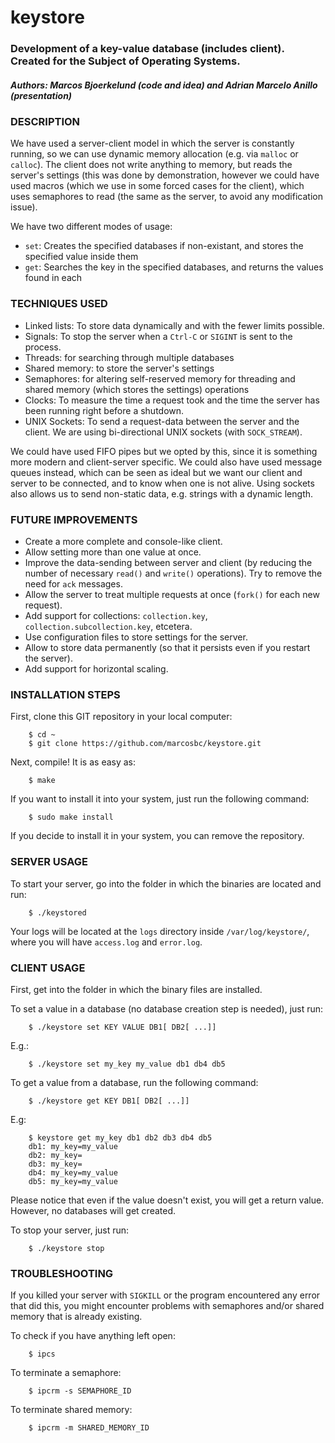 # keystore
### Development of a key-value database (includes client). Created for the Subject of Operating Systems.
##### Authors: Marcos Bjoerkelund (code and idea) and Adrian Marcelo Anillo (presentation)

### DESCRIPTION

We have used a server-client model in which the server is constantly running, so we can use dynamic memory allocation (e.g. via `malloc` or `calloc`).
The client does not write anything to memory, but reads the server's settings (this was done by demonstration, however we could have used macros (which we use in some forced cases for the client), which uses semaphores to read (the same as the server, to avoid any modification issue).

We have two different modes of usage:
- `set`: Creates the specified databases if non-existant, and stores the specified value inside them
- `get`: Searches the key in the specified databases, and returns the values found in each

### TECHNIQUES USED

- Linked lists: To store data dynamically and with the fewer limits possible.
- Signals: To stop the server when a `Ctrl-C` or `SIGINT` is sent to the process.
- Threads: for searching through multiple databases
- Shared memory: to store the server's settings
- Semaphores: for altering self-reserved memory for threading and shared memory (which stores the settings) operations
- Clocks: To measure the time a request took and the time the server has been running right before a shutdown.
- UNIX Sockets: To send a request-data between the server and the client. We are using bi-directional UNIX sockets (with `SOCK_STREAM`).

We could have used FIFO pipes but we opted by this, since it is something more modern and client-server specific.
We could also have used message queues instead, which can be seen as ideal but we want our client and server to be connected, and to know when one is not alive. Using sockets also allows us to send non-static data, e.g. strings with a dynamic length.

### FUTURE IMPROVEMENTS

- Create a more complete and console-like client.
- Allow setting more than one value at once.
- Improve the data-sending between server and client (by reducing the number of necessary `read()` and `write()` operations). Try to remove the need for `ack` messages.
- Allow the server to treat multiple requests at once (`fork()` for each new request).
- Add support for collections: `collection.key`, `collection.subcollection.key`, etcetera.
- Use configuration files to store settings for the server.
- Allow to store data permanently (so that it persists even if you restart the server).
- Add support for horizontal scaling.

### INSTALLATION STEPS

First, clone this GIT repository in your local computer:
```
    $ cd ~
    $ git clone https://github.com/marcosbc/keystore.git
```

Next, compile! It is as easy as:
```
    $ make
```

If you want to install it into your system, just run the following command:
```
    $ sudo make install
```

If you decide to install it in your system, you can remove the repository.

### SERVER USAGE

To start your server, go into the folder in which the binaries are located and run:
```
    $ ./keystored
```

Your logs will be located at the `logs` directory inside `/var/log/keystore/`, where you will have `access.log` and `error.log`.

### CLIENT USAGE

First, get into the folder in which the binary files are installed.

To set a value in a database (no database creation step is needed), just run:
```
    $ ./keystore set KEY VALUE DB1[ DB2[ ...]]
```
E.g.:
```
    $ ./keystore set my_key my_value db1 db4 db5
```

To get a value from a database, run the following command:
```
    $ ./keystore get KEY DB1[ DB2[ ...]]
```
E.g:
```
    $ keystore get my_key db1 db2 db3 db4 db5
    db1: my_key=my_value
    db2: my_key=
    db3: my_key=
    db4: my_key=my_value
    db5: my_key=my_value
```

Please notice that even if the value doesn't exist, you will get a return value. However, no databases will get created.

To stop your server, just run:
```
    $ ./keystore stop
```

### TROUBLESHOOTING

If you killed your server with `SIGKILL` or the program encountered any error that did this, you might encounter problems with semaphores and/or shared memory that is already existing.

To check if you have anything left open:
```
    $ ipcs
```

To terminate a semaphore:
```
    $ ipcrm -s SEMAPHORE_ID
```

To terminate shared memory:
```
    $ ipcrm -m SHARED_MEMORY_ID
```

